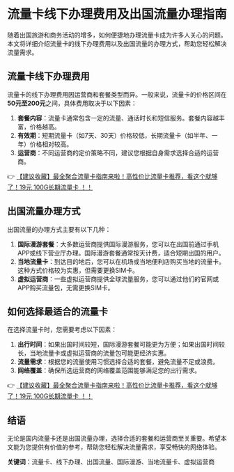 # 流量卡线下办理费用及出国流量办理指南

随着出国旅游和商务活动的增多，如何便捷地办理流量卡成为许多人关心的问题。本文将详细介绍流量卡的线下办理费用以及出国流量的办理方式，帮助您轻松解决流量需求。

## 流量卡线下办理费用

流量卡的线下办理费用因运营商和套餐类型而异。一般来说，流量卡的价格区间在**50元至200元**之间，具体费用取决于以下因素：

1. **套餐内容**：流量卡通常包含一定的流量、通话时长和短信服务。套餐内容越丰富，价格越高。
2. **有效期**：短期流量卡（如7天、30天）价格较低，长期流量卡（如半年、一年）价格相对较高。
3. **运营商**：不同运营商的定价策略不同，建议您根据自身需求选择合适的运营商。

👉 [【建议收藏】最全聚合流量卡指南来啦！高性价比流量卡推荐，看这个就够了！19元 100G长期流量卡 ！！](https://bit.ly/Liuliangka)

## 出国流量办理方式

出国流量的办理方式主要有以下几种：

1. **国际漫游套餐**：大多数运营商提供国际漫游服务，您可以在出国前通过手机APP或线下营业厅办理。国际漫游套餐通常按天计费，适合短期出国的用户。
2. **当地流量卡**：到达目的地后，您可以在机场或当地便利店购买当地的流量卡。这种方式价格较为实惠，但需要更换SIM卡。
3. **虚拟运营商**：一些虚拟运营商提供全球流量服务，您可以通过他们的官网或APP购买流量包，无需更换SIM卡。

## 如何选择最适合的流量卡

在选择流量卡时，您需要考虑以下因素：

1. **出行时间**：如果出国时间较短，国际漫游套餐可能更为方便；如果出国时间较长，当地流量卡或虚拟运营商的流量包可能更经济实惠。
2. **流量需求**：根据您的流量使用习惯选择合适的套餐，避免流量不足或浪费。
3. **网络覆盖**：确保所选运营商的网络覆盖范围能够满足您的出行需求。

👉 [【建议收藏】最全聚合流量卡指南来啦！高性价比流量卡推荐，看这个就够了！19元 100G长期流量卡 ！！](https://bit.ly/Liuliangka)

## 结语

无论是国内流量卡还是出国流量办理，选择合适的套餐和运营商至关重要。希望本文能为您提供有价值的参考，帮助您轻松解决流量需求，享受畅快的网络体验。

**关键词**：流量卡、线下办理、出国流量、国际漫游、当地流量卡、虚拟运营商